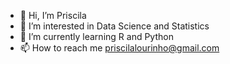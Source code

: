 - 👋 Hi, I’m Priscila
- 👀 I’m interested in Data Science and Statistics
- 🌱 I’m currently learning R and Python
- 📫 How to reach me priscilalourinho@gmail.com


